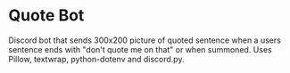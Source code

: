 # Quote Bot
Discord bot that sends 300x200 picture of quoted sentence when a users sentence ends with "don't quote me on that" or when summoned. Uses Pillow, textwrap, python-dotenv and discord.py.





